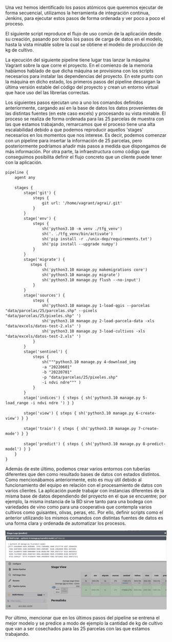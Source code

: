 Una vez hemos identificado los pasos atómicos que queremos ejecutar de forma secuencial, utilizamos la herramienta de integración continua, Jenkins, para ejecutar estos pasos de forma ordenada y ver poco a poco el proceso. 

El siguiente script reproduce el flujo de uso común de la aplicación desde su creación, pasando por todos los pasos de carga de datos en el modelo, hasta la vista minable sobre la cual se obtiene el modelo de producción de kg de cultivo. 

La ejecución del siguiente pipeline tiene lugar tras lanzar la máquina Vagrant sobre la que corre el proyecto. En el comienzo de la memoria habíamos hablado de que dicha máquina se provisiona con los scripts necesarios para instalar las dependencias del proyecto. En este punto con la máquina en dicho estado, los primeros pasos del pipeline descargan la última versión estable del código del proyecto y crean un entorno virtual que hace uso del las librerías correctas. 

Los siguientes pasos ejecutan uno a uno los comandos definidos anteriormente, cargando así en la base de datos los datos provenientes de las distintas fuentes (en este caso excels) y procesando su vista minable. El proceso se realiza de forma ordenada para las 25 parcelas de muestra con las que estamos trabajando, remarcamos que el proceso tiene una alta escalabilidad debido a que podemos reproducir aquellos 'stages' necesarios en los momentos que nos interese. Es decir, podemos comenzar con un pipeline para insertar la información de 25 parcelas, pero posteriormente podríamos añadir más pasos a medida que dispongamos de más información. Por otra parte, la infraestructura como código que conseguimos posibilita definir el flujo concreto que un cliente puede tener con la aplicación. 

```jenkins
pipeline {
    agent any

    stages {
        stage('git') {
            steps {
                git url: '/home/vagrant/agrai/.git'
            }
        }
        stage('env') {
            steps {
                sh('python3.10 -m venv ./tfg_venv')
                sh('. ./tfg_venv/bin/activate')
                sh('pip install -r ./unix-dep/requirements.txt')
                sh('pip install --upgrade numpy')
            }
        }
        stage('migrate') {
           steps {
                sh('python3.10 manage.py makemigrations core')
                sh('python3.10 manage.py migrate')
                sh('python3.10 manage.py flush --no-input')
            }
       	}    
        stage('sources') {
            steps {
                sh('python3.10 manage.py 1-load-qgis --parcelas "data/parcelas/25/parcelas.shp" --pixels "data/parcelas/25/pixeles.shp" ')
                sh('python3.10 manage.py 2-load-parcela-data -xls "data/excels/datos-test-2.xls" ')
                sh('python3.10 manage.py 3-load-cultivos -xls "data/excels/datos-test-2.xls" ')
            }
        }
        stage('sentinel') {
            steps {
                sh("""python3.10 manage.py 4-download_img 
                -a "20220601" 
                -b "20220701" 
                -p "data/parcelas/25/pixeles.shp" 
                -i ndvi ndre""" )
            }
        }
        stage('indices') { steps { sh('python3.10 manage.py 5-load_range -i ndvi ndre ') } }
        
        stage('view') { steps { sh('python3.10 manage.py 6-create-view') } }
        
        stage('train') { steps { sh('python3.10 manage.py 7-create-mode') } }
        
        stage('predict') { steps { sh('python3.10 manage.py 8-predict-model') } }
    }
}
```

Además de este último, podemos crear varios entornos con tuberías diferentes que den como resultado bases de datos con estados distintos. Como mencionábamos anteriormente, esto es muy útil debido al funcionamiento del equipo en relación con el procesamiento de datos con varios clientes. La aplicación puede trabajar con instancias diferentes de la misma base de datos dependiendo del proyecto en el que se encuentre; por ejemplo, la misma instancia de la BD sirve tanto para una bodega con variedades de vino como para una cooperativa que contempla varios cultivos como guisantes, olivas, peras, etc. Por ello, definir scripts como el anterior utilizando los mismos comandos con distintas fuentes de datos es una forma clara y ordenada de automatizar los procesos.

![](figures/pipeline.png)

Por último, mencionar que en los últimos pasos del pipeline se entrena el mejor modelo y se predice a modo de ejemplo la cantidad de kg de cultivo que van a ser cosechados para las 25 parcelas con las que estamos trabajando.
